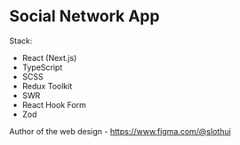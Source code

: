 # Social Network App

Stack:

- React (Next.js)
- TypeScript
- SCSS
- Redux Toolkit
- SWR
- React Hook Form
- Zod

Author of the web design - https://www.figma.com/@slothui
